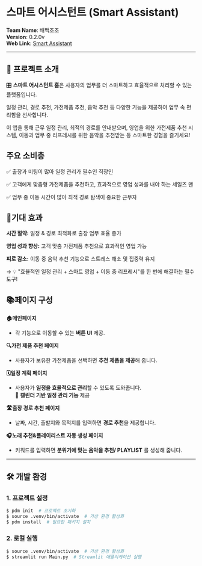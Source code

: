 # 스마트 어시스턴트 (Smart Assistant)

**Team Name**: 배백조조  
**Version**: 0.2.0v  
**Web Link**:  [Smart Assistant](https://bae-baekjojo.streamlit.app/)

---

## 📜 프로젝트 소개

🎛️ **스마트 어시스턴트 홈**은 사용자의 업무를 더 스마트하고 효율적으로 처리할 수 있는 플랫폼입니다.  

일정 관리, 경로 추천, 가전제품 추천, 음악 추천 등 다양한 기능을 제공하여 업무 속 편리함을 선사합니다.  

이 앱을 통해 근무 일정 관리, 최적의 경로를 안내받으며, 영업을 위한 가전제품 추천 시스템, 이동과 업무 중 리프레시를 위한 음악을 추천받는 등 스마트한 경험을 즐기세요!

## 주요 소비층
✅ 출장과 미팅이 많아 일정 관리가 필수인 직장인

✅ 고객에게 맞춤형 가전제품을 추천하고, 효과적으로 영업 성과를 내야 하는 세일즈 맨

✅ 업무 중 이동 시간이 많아 최적 경로 탐색이 중요한 근무자

## 🎯기대 효과

**시간 절약:** 일정 & 경로 최적화로 출장 업무 효율 증가

**영업 성과 향상:** 고객 맞춤 가전제품 추천으로 효과적인 영업 가능

**피로 감소:** 이동 중 음악 추천 기능으로 스트레스 해소 및 집중력 유지

→ 💡 "효율적인 일정 관리 + 스마트 영업 + 이동 중 리프레시"를 한 번에 해결하는 필수 도구!


## 📚페이지 구성

**🏠메인페이지**
- 각 기능으로 이동할 수 있는 **버튼 UI** 제공.
  
**🔍가전 제품 추천 페이지**
- 사용자가 보유한 가전제품을 선택하면 **추천 제품을 제공**해 줍니다.
  
**🗓️일정 계획 페이지** 
- 사용자가 **일정을 효율적으로 관리**할 수 있도록 도와줍니다.  
📆 **캘린더 기반 일정 관리 기능** 제공

**🛣️출장 경로 추천 페이지**
- 날짜, 시간, 출발지와 목적지를 입력하면 **경로 추천**을 제공합니다.  

**🎧노래 추천&플레이리스트 자동 생성 페이지**
- 키워드를 입력하면 **분위기에 맞는 음악을 추천/ PLAYLIST** 를 생성해 줍니다. 

---

## 🛠️ 개발 환경

### 1. 프로젝트 설정
```bash
$ pdm init  # 프로젝트 초기화
$ source .venv/bin/activate  # 가상 환경 활성화
$ pdm install  # 필요한 패키지 설치
```
### 2. 로컬 실행
```bash
$ source .venv/bin/activate  # 가상 환경 활성화
$ streamlit run Main.py  # Streamlit 애플리케이션 실행
```
